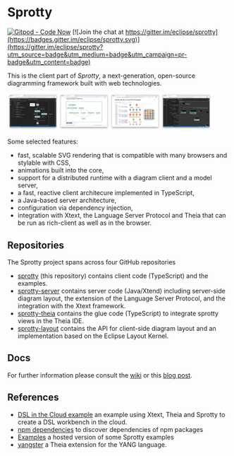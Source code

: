 # Sprotty

[![Gitpod - Code Now](https://img.shields.io/badge/Gitpod-code%20now-blue.svg?longCache=true)](https://gitpod.io#https://github.com/eclipse/sprotty)
[![Join the chat at https://gitter.im/eclipse/sprotty](https://badges.gitter.im/eclipse/sprotty.svg)](https://gitter.im/eclipse/sprotty?utm_source=badge&utm_medium=badge&utm_campaign=pr-badge&utm_content=badge)

This is the client part of _Sprotty_, a next-generation, open-source diagramming framework built with web technologies. 

<img src="images/screenshot0.png" width="23%" align="left">
<img src="images/screenshot1.png" width="23%" align="left">
<img src="images/screenshot2.png" width="23%" align="left">
<img src="images/screenshot3.png" width="23%"> 

  
Some selected features:

* fast, scalable SVG rendering that is compatible with many browsers and stylable with CSS,
* animations built into the core,
* support for a distributed runtime with a diagram client and a model server,
* a fast, reactive client architecure implemented in TypeScript,
* a Java-based server architecture,
* configuration via dependency injection,
* integration with Xtext, the Language Server Protocol and Theia that can be run as rich-client as well as in the browser.

## Repositories

The Sprotty project spans across four GitHub repositories
* [sprotty](https://github.com/eclipse/sprotty) (this repository) contains client code (TypeScript) and the examples.
* [sprotty-server](https://github.com/eclipse/sprotty-server) contains server code (Java/Xtend) including server-side diagram layout, the extension of the Language Server Protocol, and the integration with the Xtext framework.
* [sprotty-theia](https://github.com/eclipse/sprotty-theia) contains the glue code (TypeScript) to integrate sprotty views in the Theia IDE.
* [sprotty-layout](https://github.com/eclipse/sprotty-layout) contains the API for client-side diagram layout and an implementation based on the Eclipse Layout Kernel.

## Docs

For further information please consult the [wiki](https://github.com/eclipse/sprotty/wiki) or this [blog post](http://typefox.io/sprotty-a-web-based-diagramming-framework).

## References

- [DSL in the Cloud example](http://github.com/TypeFox/theia-xtext-sprotty-example) an example using Xtext, Theia and Sprotty to create a DSL workbench in the cloud.
- [npm dependencies](http://npm-dependencies.com/) to discover dependencies of npm packages
- [Examples](http://sprotty-demo.typefox.io) a hosted version of some Sprotty examples
- [yangster](http://github.com/theia-ide/yangster) a Theia extension for the YANG language.

